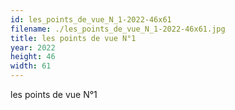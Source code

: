 ```yaml
---
id: les_points_de_vue_N_1-2022-46x61
filename: ./les_points_de_vue_N_1-2022-46x61.jpg
title: les points de vue N°1
year: 2022
height: 46
width: 61
---
```


les points de vue N°1
